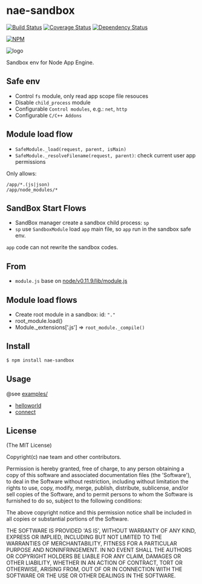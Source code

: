 nae-sandbox
=======

[![Build Status](https://secure.travis-ci.org/node-app-engine/sandbox.png)](http://travis-ci.org/node-app-engine/sandbox) [![Coverage Status](https://coveralls.io/repos/node-app-engine/sandbox/badge.png)](https://coveralls.io/r/node-app-engine/sandbox) [![Dependency Status](https://gemnasium.com/node-app-engine/sandbox.png)](https://gemnasium.com/node-app-engine/sandbox)

[![NPM](https://nodei.co/npm/nae-sandbox.png?downloads=true&stars=true)](https://nodei.co/npm/nae-sandbox/)

![logo](https://raw.github.com/node-app-engine/sandbox/master/logo.png)

Sandbox env for Node App Engine.

## Safe env

* Control `fs` module, only read app scope file resouces
* Disable `child_process` module
* Configurable `Control modules`, e.g.: `net`, `http`
* Configurable `C/C++ Addons`

## Module load flow

* `SafeModule._load(request, parent, isMain)`
* `SafeModule._resolveFilename(request, parent)`: check current user app permissions

Only allows:

```
/app/*.(js|json)
/app/node_modules/*
```

## SandBox Start Flows

* SandBox manager create a sandbox child process: `sp`
* `sp` use `SandboxModule` load `app` main file, so `app` run in the sandbox safe env.

`app` code can not rewrite the sandbox codes.

## From

* `module.js` base on [node/v0.11.9/lib/module.js](https://raw.github.com/joyent/node/v0.11.9/lib/module.js)

## Module load flows

* Create root module in a sandbox: id: `"."`
* root_module.load()
* Module._extensions['.js'] => `root_module._compile()`

## Install

```bash
$ npm install nae-sandbox
```

## Usage

@see [examples/](https://github.com/node-app-engine/sandbox/tree/master/examples)

* [helloworld](https://github.com/node-app-engine/sandbox/tree/master/examples/helloworld)
* [connect](https://github.com/node-app-engine/sandbox/tree/master/examples/connect)

## License

(The MIT License)

Copyright(c) nae team and other contributors.

Permission is hereby granted, free of charge, to any person obtaining
a copy of this software and associated documentation files (the
'Software'), to deal in the Software without restriction, including
without limitation the rights to use, copy, modify, merge, publish,
distribute, sublicense, and/or sell copies of the Software, and to
permit persons to whom the Software is furnished to do so, subject to
the following conditions:

The above copyright notice and this permission notice shall be
included in all copies or substantial portions of the Software.

THE SOFTWARE IS PROVIDED 'AS IS', WITHOUT WARRANTY OF ANY KIND,
EXPRESS OR IMPLIED, INCLUDING BUT NOT LIMITED TO THE WARRANTIES OF
MERCHANTABILITY, FITNESS FOR A PARTICULAR PURPOSE AND NONINFRINGEMENT.
IN NO EVENT SHALL THE AUTHORS OR COPYRIGHT HOLDERS BE LIABLE FOR ANY
CLAIM, DAMAGES OR OTHER LIABILITY, WHETHER IN AN ACTION OF CONTRACT,
TORT OR OTHERWISE, ARISING FROM, OUT OF OR IN CONNECTION WITH THE
SOFTWARE OR THE USE OR OTHER DEALINGS IN THE SOFTWARE.
